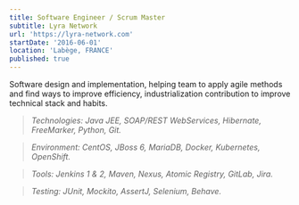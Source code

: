 ```yaml
---
title: Software Engineer / Scrum Master
subtitle: Lyra Network
url: 'https://lyra-network.com'
startDate: '2016-06-01'
location: 'Labège, FRANCE'
published: true
---
```

Software design and implementation, helping team to apply agile methods and find ways to improve efficiency, industrialization contribution to improve technical stack and habits. 

> *Technologies: Java JEE, SOAP/REST WebServices, Hibernate, FreeMarker, Python, Git.*

> *Environment: CentOS, JBoss 6, MariaDB, Docker, Kubernetes, OpenShift.*

> *Tools: Jenkins 1 & 2, Maven, Nexus, Atomic Registry, GitLab, Jira.*

> *Testing: JUnit, Mockito, AssertJ, Selenium, Behave.*
